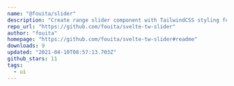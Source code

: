 ```yaml
---
name: "@fouita/slider"
description: "Create range slider component with TailwindCSS styling for Svelte apps."
repo_url: "https://github.com/fouita/svelte-tw-slider"
author: "fouita"
homepage: "https://github.com/fouita/svelte-tw-slider#readme"
downloads: 9
updated: "2021-04-10T08:57:13.703Z"
github_stars: 11
tags: 
  - ui
---
```

